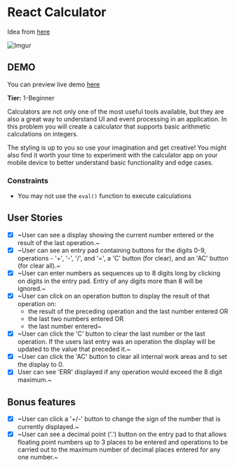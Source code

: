 # React Calculator
Idea from [here](https://github.com/florinpop17/app-ideas/blob/master/Projects/1-Beginner/Calculator-App.md)

![Imgur](https://i.imgur.com/9fsI87D.png)

## DEMO
You can preview live demo [here](https://harry-chiu.github.io/react-calculator)

**Tier:** 1-Beginner

Calculators are not only one of the most useful tools available, but they are
also a great way to understand UI and event processing in an application. In
this problem you will create a calculator that supports basic arithmetic
calculations on integers. 

The styling is up to you so use your imagination and get creative! You might
also find it worth your time to experiment with the calculator app on your
mobile device to better understand basic functionality and edge cases.

### Constraints

- You may not use the `eval()` function to execute calculations

## User Stories

-   [x] ~User can see a display showing the current number entered or the
result of the last operation.~
-   [x] ~User can see an entry pad containing buttons for the digits 0-9, 
operations - '+', '-', '/', and '=', a 'C' button (for clear), and an 'AC'
button (for clear all).~
-   [x] ~User can enter numbers as sequences up to 8 digits long by clicking on
digits in the entry pad. Entry of any digits more than 8 will be ignored.~
-   [x] ~User can click on an operation button to display the result of that
operation on:
    * the result of the preceding operation and the last number entered OR
    * the last two numbers entered OR
    * the last number entered~
-   [x] ~User can click the 'C' button to clear the last number or the last
operation. If the users last entry was an operation the display will be
updated to the value that preceded it.~
-   [x] ~User can click the 'AC' button to clear all internal work areas and
to set the display to 0.
-   [x] User can see 'ERR' displayed if any operation would exceed the 
8 digit maximum.~

## Bonus features

-   [x] ~User can click a '+/-' button to change the sign of the number that is
currently displayed.~
-   [x] ~User can see a decimal point ('.') button on the entry pad to that 
allows floating point numbers up to 3 places to be entered and operations to
be carried out to the maximum number of decimal places entered for any one
number.~
